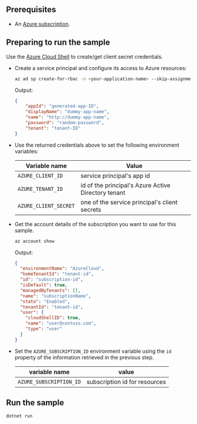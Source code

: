 ﻿## Prerequisites

* An [Azure subscription]().

## Preparing to run the sample

Use the [Azure Cloud Shell](https://shell.azure.com) to create/get client secret credentials.

* Create a service principal and configure its access to Azure resources:

    ```bash
    az ad sp create-for-rbac -n <your-application-name> --skip-assignment
    ```

    Output:

    ```json
    {
        "appId": "generated-app-ID",
        "displayName": "dummy-app-name",
        "name": "http://dummy-app-name",
        "password": "random-password",
        "tenant": "tenant-ID"
    }
    ```

* Use the returned credentials above to set the following environment variables:

    |Variable name|Value
    |-|-
    |`AZURE_CLIENT_ID`|service principal's app id
    |`AZURE_TENANT_ID`|id of the principal's Azure Active Directory tenant
    |`AZURE_CLIENT_SECRET`|one of the service principal's client secrets

* Get the account details of the subscription you want to use for this sample.

    ```bash
    az account show
    ```

    Output:

    ```json
    {
      "environmentName": "AzureCloud",
      "homeTenantId": "tenant-id",
      "id": "subscription-id",
      "isDefault": true,
      "managedByTenants": [],
      "name": "subscriptionName",
      "state": "Enabled",
      "tenantId": "tenant-id",
      "user": {
        "cloudShellID": true,
        "name": "user@contoso.com",
        "type": "user"
      }
    }
    ```

* Set the `AZURE_SUBSCRIPTION_ID` environment variable using the `id` property of the information retrieved in the previous step.

    |variable name|value
    |-|-
    |`AZURE_SUBSCRIPTION_ID`|subscription id for resources

## Run the sample

```bash
dotnet run
```
